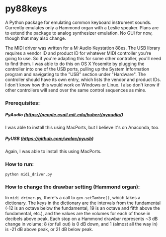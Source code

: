 # py88keys
A Python package for emulating common keyboard instrument sounds. Currently emulates only a Hammond organ with a Leslie speaker.  Plans are to extend the package to analog synthesizer emulation. No GUI for now, though that may also change.

The MIDI driver was written for a M-Audio Keystation 88es. The USB library requires a vendor ID and product ID for whatever MIDI controller you're going to use. So if you're adapting this for some other controller, you'll need to find them.  I was able to do this on OS X Yosemite by plugging the controller into one of the USB ports, pulling up the System Information program and navigating to the "USB" section under "Hardware".  The controller should have its own entry, which lists the vendor and product IDs. I don't know how this would work on Windows or Linux.  I also don't know if other controllers will send over the same control sequences as mine.

### Prerequisites:
##### PyAudio (https://people.csail.mit.edu/hubert/pyaudio/)
I was able to install this using MacPorts, but I believe it's on Anaconda, too.

##### PyUSB (https://github.com/walac/pyusb)
Again, I was able to install this using MacPorts.

### How to run:
`python midi_driver.py`

### How to change the drawbar setting (Hammond organ):
In `midi_driver.py`, there's a call to `gen.setTambre()`, which takes a dictionary.  The keys in the dictionary are the intervals from the fundamental (-12 is an octave below the fundamental, 19 is an octave and fifth above the fundamental, etc.), and the values are the volumes for each of those in decibels above peak.  Each stop on a Hammond drawbar represents ~3 dB change in volume; 8 (or full out) is 0 dB down, and 1 (almost all the way in) is -21 dB above peak, or 21 dB below peak.
